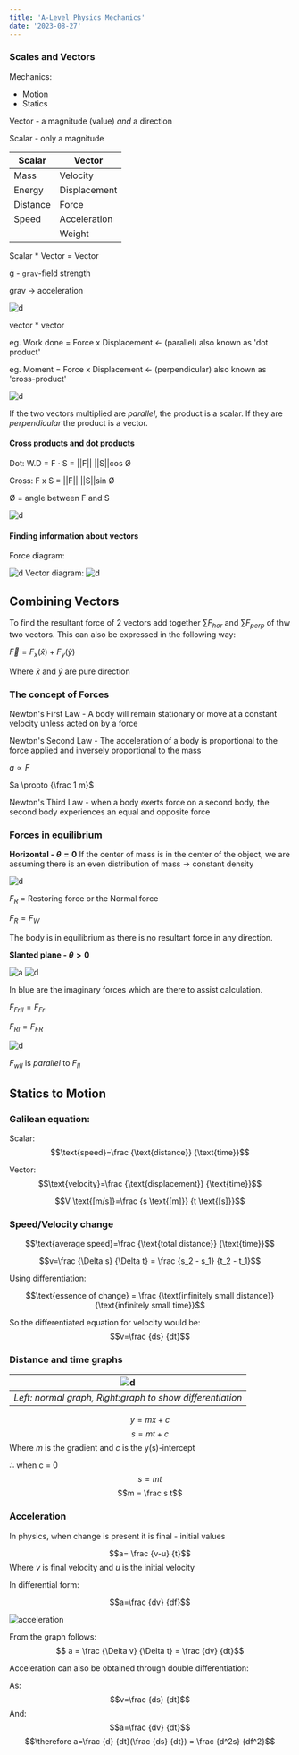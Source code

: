 ```yaml
---
title: 'A-Level Physics Mechanics'
date: '2023-08-27'
---
```


### Scales and Vectors 

Mechanics:
- Motion 
- Statics

Vector - a magnitude (value) *and* a direction

Scalar - only a magnitude

| Scalar  | Vector   |
|-------------- | -------------- | 
| Mass     | Velocity     
| Energy | Displacement     
| Distance | Force     
| Speed | Acceleration 
|  | Weight 

Scalar * Vector = Vector

g - `grav`-field strength

grav -> acceleration


![d](/img/phys/1.jpg) 

vector * vector

eg. Work done = Force x Displacement <- (parallel) also known as 'dot product'

eg. Moment = Force x Displacement <- (perpendicular)
also known as 'cross-product'

![d](/img/phys/2.jpg) 

If the two vectors multiplied are *parallel*, the product is a scalar. If they are *perpendicular* the product is a vector.

#### Cross products and dot products

Dot: W.D = F · S = ||F|| ||S||cos Ø

Cross: F x S = ||F|| ||S||sin Ø

Ø = angle between F and S 

![d](/img/phys/3.jpg) 

#### Finding information about vectors
Force diagram:

![d](/img/phys/5.jpg) 
Vector diagram:
![d](/img/phys/4.jpg) 

## Combining Vectors
To find the resultant force of 2 vectors add together $\sum F_{hor}$ and $\sum F_{perp}$ of thw two vectors. This can also be expressed in the following way:

$\vec{F}=F_x(\hat{x})+F_y(\hat{y})$

Where $\hat{x}$ and $\hat{y}$ are pure direction

### The concept of Forces

Newton's First Law - A body will remain stationary or move at a constant velocity unless acted on by a force

Newton's Second Law - The acceleration of a body is proportional to the force applied and inversely proportional to the mass

$a \propto F$

$a \propto {\frac 1 m}$

Newton's Third Law - when a body exerts force on a second body, the second body experiences an equal and opposite force

### Forces in equilibrium

**Horizontal - $\theta = 0$**
If the center of mass is in the center of the object, we are assuming there is an even distribution of mass -> constant density

![d](/img/phys/6.jpg) 

$F_R$ = Restoring force or the Normal force

$F_R=F_W$

The body is in equilibrium as there is no resultant force in any direction.

**Slanted plane - $\theta > 0$**

![a](/img/phys/7/.jpg) 
![d](/img/phys/8.jpg) 

In blue are the imaginary forces which are there to assist calculation.

${F_{FrII}} = F_{Fr}$

${F_{RI}} = F_{FR}$

![d](/img/phys/9.jpg) 

$F_{wII}$ is _parallel_ to $F_{II}$


## Statics to Motion

### Galilean equation:

Scalar: 
$$\text{speed}=\frac {\text{distance}} {\text{time}}$$

Vector: 
$$\text{velocity}=\frac {\text{displacement}} {\text{time}}$$

$$V \text{[m/s]}=\frac {s \text{[m]}} {t \text{[s]}}$$

### Speed/Velocity change

$$\text{average speed}=\frac {\text{total distance}} {\text{time}}$$

$$v=\frac {\Delta s} {\Delta t} = \frac {s_2 - s_1} {t_2 - t_1}$$

Using differentiation:

$$\text{essence of change} = \frac {\text{infinitely small distance}} {\text{infinitely small time}}$$

So the differentiated equation for velocity would be:
$$v=\frac {ds} {dt}$$

### Distance and time graphs

| ![d](/img/phys/11.jpg) |
| ---|
| *Left: normal graph, Right:graph to show differentiation* |


$$y = mx+c$$
$$s = mt+c$$
Where $m$ is the gradient and $c$ is the y(s)-intercept

$\therefore$ when c = 0
$$s=mt$$
$$m = \frac s t$$

### Acceleration

In physics, when change is present it is final - initial values

$$a= \frac {v-u} {t}$$
Where $v$ is final velocity and $u$ is the initial velocity

In differential form:

$$a=\frac {dv} {df}$$

![acceleration](/img/phys/12.jpg)

From the graph follows:
$$ a = \frac {\Delta v} {\Delta t} = \frac {dv} {dt}$$

Acceleration can also be obtained through double differentiation:

As:
$$v=\frac {ds} {dt}$$
And: 
$$a=\frac {dv} {dt}$$
$$\therefore a=\frac {d} {dt}(\frac {ds} {dt}) = \frac {d^2s} {df^2}$$

